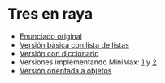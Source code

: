 # Tres en raya

- [Enunciado original](enunciado.md)
- [Versión básica con lista de listas](ttt_v11_list_of_lists.py)
- [Versión con diccionario](ttt_v12_dict_of_dicts.py)
- Versiones implementando MiniMax: [1](ttt_v13a_minimax.py) y [2](ttt_v13b_minimax.py)
- [Versión orientada a objetos](ttt_v21_oop/)
